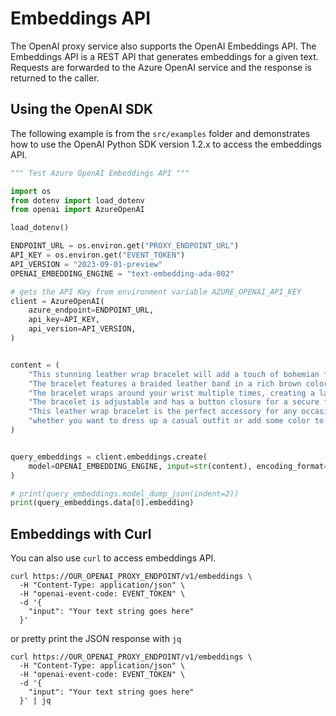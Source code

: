 # Embeddings API

The OpenAI proxy service also supports the OpenAI Embeddings API. The Embeddings API is a REST API that generates embeddings for a given text. Requests are forwarded to the Azure OpenAI service and the response is returned to the caller.

## Using the OpenAI SDK

The following example is from the `src/examples` folder and demonstrates how to use the OpenAI Python SDK version 1.2.x to access the embeddings API.

```python
""" Test Azure OpenAI Embeddings API """

import os
from dotenv import load_dotenv
from openai import AzureOpenAI

load_dotenv()

ENDPOINT_URL = os.environ.get("PROXY_ENDPOINT_URL")
API_KEY = os.environ.get("EVENT_TOKEN")
API_VERSION = "2023-09-01-preview"
OPENAI_EMBEDDING_ENGINE = "text-embedding-ada-002"

# gets the API Key from environment variable AZURE_OPENAI_API_KEY
client = AzureOpenAI(
    azure_endpoint=ENDPOINT_URL,
    api_key=API_KEY,
    api_version=API_VERSION,
)


content = (
    "This stunning leather wrap bracelet will add a touch of bohemian flair to your outfit."
    "The bracelet features a braided leather band in a rich brown color, adorned with turquoise beads and silver charms. "
    "The bracelet wraps around your wrist multiple times, creating a layered look that is eye-catching and stylish. "
    "The bracelet is adjustable and has a button closure for a secure fit. "
    "This leather wrap bracelet is the perfect accessory for any occasion, "
    "whether you want to dress up a casual outfit or add some color to a formal one."
)


query_embeddings = client.embeddings.create(
    model=OPENAI_EMBEDDING_ENGINE, input=str(content), encoding_format="float"
)

# print(query_embeddings.model_dump_json(indent=2))
print(query_embeddings.data[0].embedding)
```

## Embeddings with Curl

You can also use `curl` to access embeddings API.

```shell
curl https://OUR_OPENAI_PROXY_ENDPOINT/v1/embeddings \
  -H "Content-Type: application/json" \
  -H "openai-event-code: EVENT_TOKEN" \
  -d '{
    "input": "Your text string goes here"
  }'
```

or pretty print the JSON response with `jq`

```shell
curl https://OUR_OPENAI_PROXY_ENDPOINT/v1/embeddings \
  -H "Content-Type: application/json" \
  -H "openai-event-code: EVENT_TOKEN" \
  -d '{
    "input": "Your text string goes here"
  }' | jq
```
